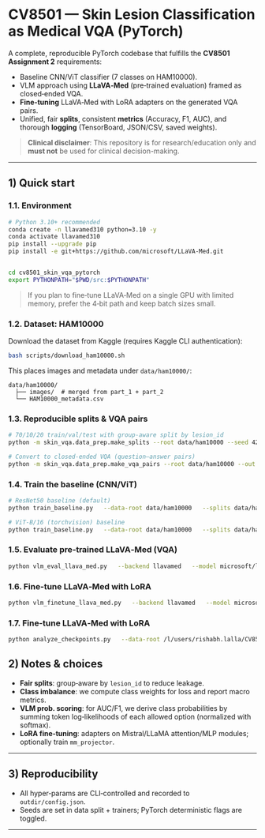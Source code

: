 # CV8501 — Skin Lesion Classification as Medical VQA (PyTorch)

A complete, reproducible PyTorch codebase that fulfills the **CV8501 Assignment 2** requirements:
- Baseline CNN/ViT classifier (7 classes on HAM10000).  
- VLM approach using **LLaVA‑Med** (pre‑trained evaluation) framed as closed‑ended VQA.  
- **Fine‑tuning** LLaVA‑Med with LoRA adapters on the generated VQA pairs.  
- Unified, fair **splits**, consistent **metrics** (Accuracy, F1, AUC), and thorough **logging** (TensorBoard, JSON/CSV, saved weights).

> **Clinical disclaimer**: This repository is for research/education only and **must not** be used for clinical decision-making.

---

## 1) Quick start

### 1.1. Environment

```bash
# Python 3.10+ recommended
conda create -n llavamed310 python=3.10 -y
conda activate llavamed310
pip install --upgrade pip
pip install -e git+https://github.com/microsoft/LLaVA-Med.git


cd cv8501_skin_vqa_pytorch
export PYTHONPATH="$PWD/src:$PYTHONPATH"

```

> If you plan to fine‑tune LLaVA‑Med on a single GPU with limited memory, prefer the 4‑bit path and keep batch sizes small.

### 1.2. Dataset: HAM10000

Download the dataset from Kaggle (requires Kaggle CLI authentication):

```bash
bash scripts/download_ham10000.sh
```

This places images and metadata under `data/ham10000/`:
```
data/ham10000/
  ├── images/  # merged from part_1 + part_2
  └── HAM10000_metadata.csv
```

### 1.3. Reproducible splits & VQA pairs

```bash
# 70/10/20 train/val/test with group-aware split by lesion_id
python -m skin_vqa.data_prep.make_splits --root data/ham10000 --seed 42

# Convert to closed-ended VQA (question–answer pairs)
python -m skin_vqa.data_prep.make_vqa_pairs --root data/ham10000 --out data/vqa_pairs
```

### 1.4. Train the **baseline** (CNN/ViT)

```bash
# ResNet50 baseline (default)
python train_baseline.py   --data-root data/ham10000   --splits data/ham10000/splits   --arch resnet50   --epochs 25 --batch-size 32   --outdir outputs/baseline_resnet50

# ViT-B/16 (torchvision) baseline
python train_baseline.py   --data-root data/ham10000   --splits data/ham10000/splits   --arch vit_b_16   --epochs 25 --batch-size 32   --outdir outputs/baseline_vit_b16
```

### 1.5. Evaluate **pre‑trained LLaVA‑Med** (VQA)

```bash
python vlm_eval_llava_med.py   --backend llavamed   --model microsoft/llava-med-v1.5-mistral-7b   --vqa-root data/vqa_pairs --split test   --outdir outputs/vlm_pretrained_med --precision fp16
```

### 1.6. **Fine‑tune** LLaVA‑Med with LoRA



```bash
python vlm_finetune_llava_med.py   --backend llavamed   --model microsoft/llava-med-v1.5-mistral-7b   --vqa-root data/vqa_pairs   --train-split train --val-split val   --epochs 1 --batch-size 1 --grad-accum 16   --lr 2e-4 --precision fp16   --outdir outputs/vlm_finetune_lora_med
```

### 1.7. **Fine‑tune** LLaVA‑Med with LoRA



```bash
python analyze_checkpoints.py   --data-root /l/users/rishabh.lalla/CV8501_Ag2/cv8501_skin_vqa_pytorch/data/ham10000   --splits /l/users/rishabh.lalla/CV8501_Ag2/cv8501_skin_vqa_pytorch/data/ham10000/splits   --baseline-checkpoint /l/users/rishabh.lalla/CV8501_Ag2/cv8501_skin_vqa_pytorch/outputs/baseline_resnet50/checkpoints/best.pt   --baseline-arch resnet50   --vlm-pretrained-id microsoft/llava-med-v1.5-mistral-7b   --vlm-lora-path /l/users/rishabh.lalla/CV8501_Ag2/cv8501_skin_vqa_pytorch/outputs/vlm_finetune_lora_med_2epochs/checkpoints/adapter_model   --outdir analyses/skin_vqa   --batch-size 32 --num-workers 4 --device cuda   --eval-splits train,val,test   --vlm-precision fp16   --verbose 2   --baseline-strict
```


## 2) Notes & choices

- **Fair splits**: group‑aware by `lesion_id` to reduce leakage.  
- **Class imbalance**: we compute class weights for loss and report macro metrics.  
- **VLM prob. scoring**: for AUC/F1, we derive class probabilities by summing token log‑likelihoods of each allowed option (normalized with softmax).  
- **LoRA fine‑tuning**: adapters on Mistral/LLaMA attention/MLP modules; optionally train `mm_projector`.  


---

## 3) Reproducibility

- All hyper‑params are CLI‑controlled and recorded to `outdir/config.json`.
- Seeds are set in data split + trainers; PyTorch deterministic flags are toggled.


---


